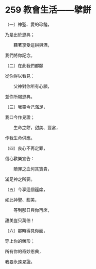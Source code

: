 # 259 教會生活——擘餅

（一）神聖、愛的珍饈，

乃是出於恩典；

　　藉著享受這餅與酒，

我們將你記念。

（二）在此我們都願

從你得以看見：

　　父神對你所有心願，

並你所賜恩典。

（三）我靈今己滿足，

我口今作見證；

　　生命之餅，甜美、豐富，

作我生命供應。

（四）良心不再定罪，

信心歡樂宣告：

　　贖罪之血何其寶貴，

滿足神之所要。

（五）今享這個筵席，

如此神聖、甜美，

　　等到那日與你再席，

甜美豈只萬倍！

（六）那時得見你面，

穿上你的榮形；

所有你的奇妙恩典，

我要永遠見證。

